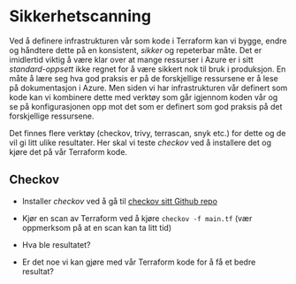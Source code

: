# Sikkerhetscanning

Ved å definere infrastrukturen vår som kode i Terraform kan vi bygge, endre og håndtere dette på en konsistent, *sikker* og repeterbar måte. Det er imidlertid viktig å være klar over at mange ressurser i Azure er i sitt *standard-oppsett* ikke regnet for å være sikkert nok til bruk i produksjon. En måte å lære seg hva god praksis er på de forskjellige ressursene er å lese på dokumentasjon i Azure. Men siden vi har infrastrukturen vår definert som kode kan vi kombinere dette med verktøy som går igjennom koden vår og se på konfigurasjonen opp mot det som er definert som god praksis på det forskjellige ressursene. 

Det finnes flere verktøy (checkov, trivy, terrascan, snyk etc.) for dette og de vil gi litt ulike resultater. Her skal vi teste *checkov* ved å installere det og kjøre det på vår Terraform kode.

## Checkov

- Installer *checkov* ved å gå til [checkov sitt Github repo](https://github.com/bridgecrewio/checkov?tab=readme-ov-file#getting-started)

- Kjør en scan av Terraform ved å kjøre ``checkov -f main.tf`` (vær oppmerksom på at en scan kan ta litt tid)

- Hva ble resultatet?

- Er det noe vi kan gjøre med vår Terraform kode for å få et bedre resultat?